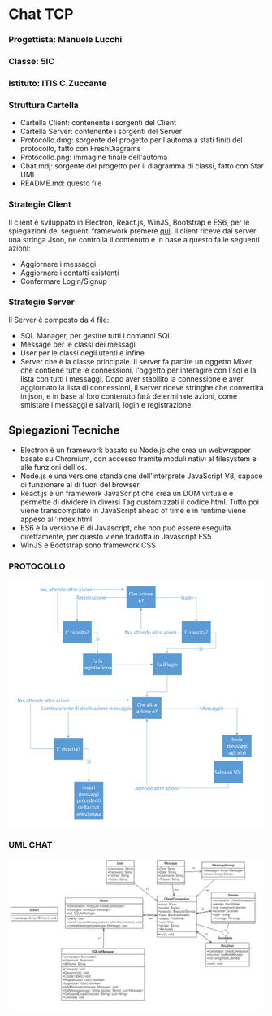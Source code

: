 # Chat TCP

### Progettista: Manuele Lucchi
### Classe: 5IC
### Istituto: ITIS C.Zuccante

### Struttura Cartella
* Cartella Client: contenente i sorgenti del Client
* Cartella Server: contenente i sorgenti del Server
* Protocollo.dmg: sorgente del progetto per l'automa a stati finiti del protocollo, fatto con FreshDiagrams
* Protocollo.png: immagine finale dell'automa
* Chat.mdj: sorgente del progetto per il diagramma di classi, fatto con Star UML
* README.md: questo file 


### Strategie Client
Il client è sviluppato in Electron, React.js, WinJS, Bootstrap e ES6, per le spiegazioni dei seguenti framework premere [qui](#spiegazioni-tecniche). 
Il client riceve dal server una stringa Json, ne controlla il contenuto e in base a questo fa le seguenti azioni:
* Aggiornare i messaggi
* Aggiornare i contatti esistenti
* Confermare Login/Signup

### Strategie Server
Il Server è composto da 4 file: 
* SQL Manager, per gestire tutti i comandi SQL
* Message per le classi dei messagi
* User per le classi degli utenti e infine
* Server che è la classe principale.
Il server fa partire un oggetto Mixer che contiene tutte le connessioni, l'oggetto per interagire con l'sql e la lista con tutti i messaggi. Dopo aver stabilito la connessione e aver aggiornato la lista di connessioni, il server riceve stringhe che convertirà in json, e in base al loro contenuto farà determinate azioni, come smistare i messaggi e salvarli, login e registrazione

## Spiegazioni Tecniche 
* Electron è un framework basato su Node.js che crea un webwrapper basato su Chromium, con accesso tramite moduli nativi al filesystem e alle funzioni dell'os. 
* Node.js è una versione standalone dell'interprete JavaScript V8, capace di funzionare al di fuori del browser
* React.js è un framework JavaScript che crea un DOM virtuale e permette di dividere in diversi Tag customizzati il codice html. Tutto poi viene transcompilato in JavaScript ahead of time e in runtime viene appeso all'Index.html
* ES6 è la versione 6 di Javascript, che non può essere eseguita direttamente, per questo viene tradotta in Javascript ES5
* WinJS e Bootstrap sono framework CSS

### PROTOCOLLO
![Alt text](./Protocollo.png)

### UML CHAT
![Alt text](./Chat.png)
